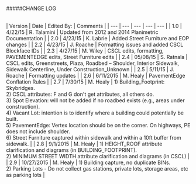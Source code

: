 #####CHANGE LOG<br></br>

| Version | Date | Edited By: | Comments |
| --- | --- | --- | --- | --- |
| 1.0 | 4/22/15 | R. Talamini | Updated from 2012 and 2014 Planimetric Documentation |
| 2.0 | 4/23/15 | K. Labrie | Added Street Furniture and EOP changes |
| 2.2 | 4/23/15 | J. Roache | Formatting issues and added CSCL Blockface IDs |
| 2.3 | 4/27/15 | M. Wiley | CSCL edits, formatting, PAVEMENTEDGE edits, Street Furniture edits |
| 2.4 | 05/08/15 | S. Ratnala | CSCL edits,  Greenstreets, Plaza, Roadbed – Shoulder, Interior Sidewalk, Sidewalk Centerline, Under Construction_Unknown |
| 2.5 | 5/11/15 | J. Roache | Formatting updates |
| 2.6 | 6/11/2015 | M. Healy | PavementEdge Conflation Rules |
| 2.7 | 7/30/15 | M. Healy | 1)  Building_Footprint: Skybridges.<br>2)  CSCL attributes:  F and G don't get attributes, all others do.<br>3)  Spot Elevation: will not be added if no roadbed exists (e.g.,  areas under construction).<br>4)  Vacant Lot: intention is to identify where a building could potentially be built.<br>5)  PavementEdge: Vertex location should be on the corner.  On highways, PE does not include shoulder.<br>6)  Street Furniture captured within sidewalk and within a 10ft buffer from sidewalk.
 |
| 2.8 | 9/1/2015 | M. Healy | 1)  HEIGHT_ROOF attribute clarification and diagrams (in BUILDING_FOOTPRINT).<br>2)  MINIMUM STREET WIDTH attribute clarification and diagrams (in CSCL) |
| 2.9 | 10/27/2015 | M. Healy | 1)  Building capture, no duplicate BINs.<br>2) 	Parking Lots - Do not collect gas stations, private lots, storage areas, etc as parking lots |
